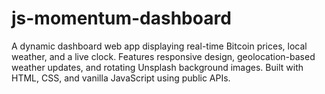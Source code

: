 # js-momentum-dashboard
A dynamic dashboard web app displaying real-time Bitcoin prices, local weather, and a live clock. Features responsive design, geolocation-based weather updates, and rotating Unsplash background images. Built with HTML, CSS, and vanilla JavaScript using public APIs.
